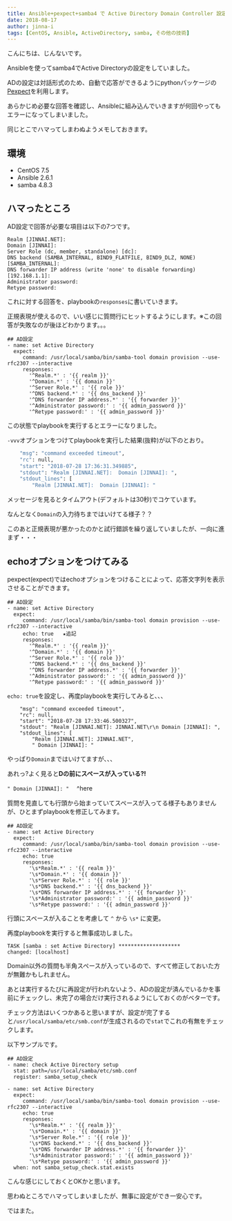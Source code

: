 ```yaml
---
title: Ansible+pexpect+samba4 で Active Directory Domain Controller 設定時にハマった話
date: 2018-08-17
author: jinna-i
tags: [CentOS, Ansible, ActiveDirectory, samba, その他の技術]
---
```


こんにちは、じんないです。

Ansibleを使ってsamba4でActive Directoryの設定をしていました。

ADの設定は対話形式のため、自動で応答ができるようにpythonパッケージの[Pexpect](https://pexpect.readthedocs.io/en/stable/)を利用します。

あらかじめ必要な回答を確認し、Ansibleに組み込んでいきますが何回やってもエラーになってしまいました。

同じとこでハマってしまわぬようメモしておきます。

## 環境
- CentOS 7.5
- Ansible 2.6.1
- samba 4.8.3

## ハマったところ

AD設定で回答が必要な項目は以下の7つです。

```
Realm [JINNAI.NET]:
Domain [JINNAI]:
Server Role (dc, member, standalone) [dc]:
DNS backend (SAMBA_INTERNAL, BIND9_FLATFILE, BIND9_DLZ, NONE) [SAMBA_INTERNAL]:
DNS forwarder IP address (write 'none' to disable forwarding) [192.168.1.1]:
Administrator password:
Retype password:
```

これに対する回答を、playbookの` responses `に書いていきます。

正規表現が使えるので、いい感じに質問行にヒットするようにします。※この回答が失敗なのが後ほどわかります。。。

```
## AD設定
- name: set Active Directory
  expect:
     command: /usr/local/samba/bin/samba-tool domain provision --use-rfc2307 --interactive
     responses:
       '^Realm.*' : '{{ realm }}'
       '^Domain.*' : '{{ domain }}'
       '^Server Role.*' : '{{ role }}'
       '^DNS backend.*' : '{{ dns_backend }}'
       '^DNS forwarder IP address.*' : '{{ forwarder }}'
       '^Administrator password:' : '{{ admin_password }}'
       '^Retype password:' : '{{ admin_password }}'
```

この状態でplaybookを実行するとエラーになりました。


` -vvv `オプションをつけてplaybookを実行した結果(抜粋)が以下のとおり。

``` bash
    "msg": "command exceeded timeout",
    "rc": null,
    "start": "2018-07-28 17:36:31.349885",
    "stdout": "Realm [JINNAI.NET]:  Domain [JINNAI]: ",
    "stdout_lines": [
        "Realm [JINNAI.NET]:  Domain [JINNAI]: "
```

メッセージを見るとタイムアウト(デフォルトは30秒)でコケています。

なんとなく` Domain `の入力待ちまではいけてる様子？？

このあと正規表現が悪かったのかと試行錯誤を繰り返していましたが、一向に進まず・・・

## echoオプションをつけてみる

pexpect(expect)ではechoオプションをつけることによって、応答文字列を表示させることができます。

```
## AD設定
- name: set Active Directory
  expect:
     command: /usr/local/samba/bin/samba-tool domain provision --use-rfc2307 --interactive
     echo: true   ★追記
     responses:
       '^Realm.*' : '{{ realm }}'
       '^Domain.*' : '{{ domain }}'
       '^Server Role.*' : '{{ role }}'
       '^DNS backend.*' : '{{ dns_backend }}'
       '^DNS forwarder IP address.*' : '{{ forwarder }}'
       '^Administrator password:' : '{{ admin_password }}'
       '^Retype password:' : '{{ admin_password }}'
```

` echo: true `を設定し、再度playbookを実行してみると、、、

```
    "msg": "command exceeded timeout",
    "rc": null,
    "start": "2018-07-28 17:33:46.500327",
    "stdout": "Realm [JINNAI.NET]: JINNAI.NET\r\n Domain [JINNAI]: ",
    "stdout_lines": [
        "Realm [JINNAI.NET]: JINNAI.NET",
        " Domain [JINNAI]: "
```

やっぱり` Domain `まではいけてますが、、、

あれっ?よく見ると**Dの前にスペースが入っている?!**


` " Domain [JINNAI]: " `
   　^here

質問を見直しても行頭から始まっていてスペースが入ってる様子もありませんが、ひとまずplaybookを修正してみます。

```
## AD設定
- name: set Active Directory
  expect:
     command: /usr/local/samba/bin/samba-tool domain provision --use-rfc2307 --interactive
     echo: true
     responses:
       '\s*Realm.*' : '{{ realm }}'
       '\s*Domain.*' : '{{ domain }}'
       '\s*Server Role.*' : '{{ role }}'
       '\s*DNS backend.*' : '{{ dns_backend }}'
       '\s*DNS forwarder IP address.*' : '{{ forwarder }}'
       '\s*Administrator password:' : '{{ admin_password }}'
       '\s*Retype password:' : '{{ admin_password }}'
```
行頭にスペースが入ることを考慮して ` ^ ` から ` \s* ` に変更。

再度playbookを実行すると無事成功しました。

```
TASK [samba : set Active Directory] ********************
changed: [localhost]
```

Domain以外の質問も半角スペースが入っているので、すべて修正しておいた方が無難かもしれません。

あとは実行するたびに再設定が行われないよう、ADの設定が済んでいるかを事前にチェックし、未完了の場合だけ実行されるようにしておくのがベターです。

チェック方法はいくつかあると思いますが、設定が完了すると` /usr/local/samba/etc/smb.conf `が生成されるので` stat `でこれの有無をチェックします。

以下サンプルです。

```
## AD設定
- name: check Active Directory setup
  stat: path=/usr/local/samba/etc/smb.conf
  register: samba_setup_check

- name: set Active Directory
  expect:
     command: /usr/local/samba/bin/samba-tool domain provision --use-rfc2307 --interactive
     echo: true
     responses:
       '\s*Realm.*' : '{{ realm }}'
       '\s*Domain.*' : '{{ domain }}'
       '\s*Server Role.*' : '{{ role }}'
       '\s*DNS backend.*' : '{{ dns_backend }}'
       '\s*DNS forwarder IP address.*' : '{{ forwarder }}'
       '\s*Administrator password:' : '{{ admin_password }}'
       '\s*Retype password:' : '{{ admin_password }}'
  when: not samba_setup_check.stat.exists
```
こんな感じにしておくとOKかと思います。

思わぬところでハマってしまいましたが、無事に設定ができ一安心です。

ではまた。
